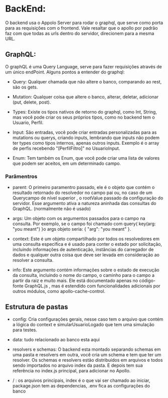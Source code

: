 # BackEnd:

O backend usa o Appolo Server para rodar o graphql, que serve como porta para as requisições com o frontend. Vale resaltar que o apollo por padrão faz com que todas as urls dentro do servidor, direcionem para a mesma URL.

## GraphQL:

O graphQL é uma Query Language, serve para fazer requisições através de um único endPoint. Alguns pontos a entender do graphql:

* Query: Qualquer chamada que não altere o banco, comparando ao rest, são os gets.

* Mutation: Qualquer coisa que altere o banco, alterar, deletar, adicionar (put, delete, post).

* Types: Existe os tipos nativos de retorno do graphql, como Int, String, mas você pode criar os seus próprios tipos, como no backend tem o Usuario, Perfil.

* Input: São entradas, você pode criar entradas personalizadas para as mutations ou querys, criando inputs, lembrando que inputs não podem ter types como tipos internos, apenas outros inputs. Exemplo é o array de perfis recebendo "[PerfilFiltro]" no UsuarioInput.

* Enum: Tem também os Enum, que você pode criar uma lista de valores que podem ser aceitos, em um determinado campo.

### Parâmentros

* parent: O primeiro paramentro passado, ele é o objeto que contém o resultado retornado do resolvedor no campo pai ou, no caso de um Querycampo de nível superior , o rootValue passado da configuração do servidor. Esse argumento ativa a natureza aninhada das consultas do GraphQL. (normalmente não é usado)

* args: Um objeto com os argumentos passados ​​para o campo na consulta. Por exemplo, se o campo foi chamado com query{ key(arg: "you meant") }o args objeto seria: { "arg": "you meant" }.

* context: Este é um objeto compartilhado por todos os resolvedores em uma consulta específica e é usado para conter o estado por solicitação, incluindo informações de autenticação, instâncias do carregador de dados e qualquer outra coisa que deve ser levada em consideração ao resolver a consulta.

* info: Este argumento contém informações sobre o estado de execução da consulta, incluindo o nome do campo, o caminho para o campo a partir da raiz e muito mais. Ele está documentado apenas no código-fonte GraphQL.js , mas é estendido com funcionalidades adicionais por outros módulos, como apollo-cache-control.

## Estrutura de pastas

* config: Cria configurações gerais, nesse caso tem o arquivo que contém a lógica do context e simularUsuarioLogado que tem uma simulação para testes.

* data: tudo relacionado ao banco esta aqui

* resolvers e schemas: O backend esta montado separando schemas em uma pasta e resolvers em outra, você cria um schema e tem que ter um resolver. Os schemas e resolvers estão distribuídos em arquivos e todos sendo importados no arquivo index da pasta. E depois tem sua referência no index.js principal, para adicionar no Apollo.

* / : os arquivos principais, index é o que vai ser chamado ao iniciar, package.json tem as dependencias, .env fica as configurações do banco

